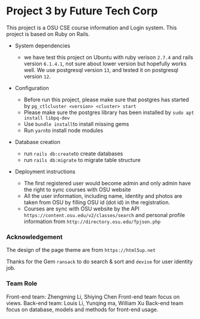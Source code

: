 # Project 3 by Future Tech Corp

This project is a OSU CSE course information and Login system. This project is based on Ruby on Rails.

* System dependencies 
  * we have test this project on Ubuntu with ruby verison ```2.7.4``` and rails version ```6.1.4.1```, not sure about lower version
  but hopefully works well. We use postgresql version ```13```, and tested it on postgresql version ```12```.

* Configuration
  * Before run this project, please make sure that postgres has started by ```pg_ctlcluster <version> <cluster> start```
  * Please make sure the postgres library has been installed by ```sudo apt install libpq-dev```
  * Use ```bundle install```to install missing gems
  * Run ```yarn```to install node modules

* Database creation
  * run ```rails db:create```to create databases
  * run ```rails db:migrate``` to migrate table structure
  
* Deployment instructions
  * The first registered user would become admin and only admin have the right to sync courses with OSU website
  * All the user information, including name, identity and photos are taken from OSU by filling OSU id (dot id) in the registration. 
  * Courses are sync with OSU website by the API ```https://content.osu.edu/v2/classes/search``` and personal profile information from ```http://directory.osu.edu/fpjson.php```
  
### Acknowledgement
The design of the page theme are from ```https://html5up.net```

Thanks for the Gem ```ransack``` to do search & sort and ```devise``` for user identity job.

### Team Role
Front-end team: Zhengming Li, Shiying Chen
Front-end team focus on views.
Back-end team: Louis Li, Yunqing ma, William Xu
Back-end team focus on database, models and methods for front-end usage.
